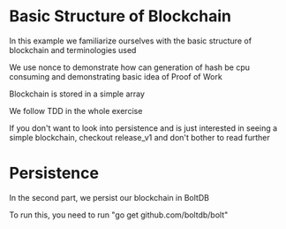 # Basic Structure of Blockchain
   In this example we familiarize ourselves with the basic structure of blockchain and terminologies used <p>
   We use nonce to demonstrate how can generation of hash be cpu consuming and demonstrating basic idea of Proof of Work <p>
   Blockchain is stored in a simple array <p>
   We follow TDD in the whole exercise <p>
   If you don't want to look into persistence and is just interested in seeing a simple blockchain, checkout release_v1 and don't bother to read further <p>

# Persistence
   In the second part, we persist our blockchain in BoltDB <p>
   To run this, you need to run "go get github.com/boltdb/bolt" 
   
